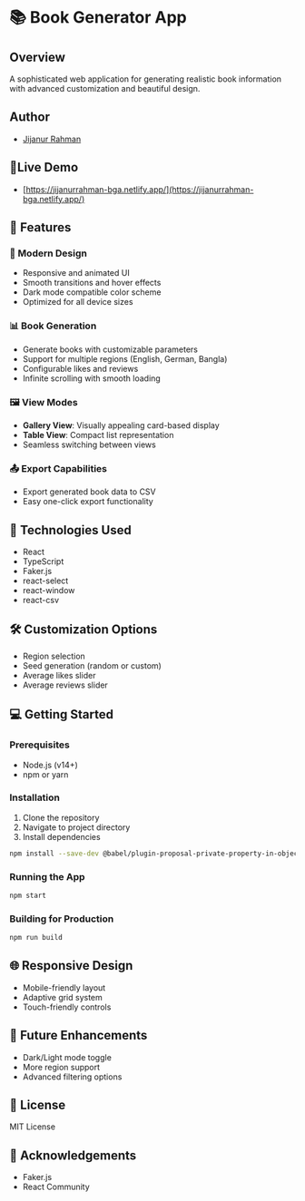# 📚 Book Generator App

## Overview
A sophisticated web application for generating realistic book information with advanced customization and beautiful design.

## Author
- [Jijanur Rahman](https://jijanurrahman.netlify.app)

## 🔗Live Demo
- [https://jijanurrahman-bga.netlify.app/](https://jijanurrahman-bga.netlify.app/)

## 🌟 Features

### 🎨 Modern Design
- Responsive and animated UI
- Smooth transitions and hover effects
- Dark mode compatible color scheme
- Optimized for all device sizes

### 📊 Book Generation
- Generate books with customizable parameters
- Support for multiple regions (English, German, Bangla)
- Configurable likes and reviews
- Infinite scrolling with smooth loading

### 🖼️ View Modes
- **Gallery View**: Visually appealing card-based display
- **Table View**: Compact list representation
- Seamless switching between views

### 📤 Export Capabilities
- Export generated book data to CSV
- Easy one-click export functionality

## 🚀 Technologies Used
- React
- TypeScript
- Faker.js
- react-select
- react-window
- react-csv

## 🛠️ Customization Options
- Region selection
- Seed generation (random or custom)
- Average likes slider
- Average reviews slider

## 💻 Getting Started

### Prerequisites
- Node.js (v14+)
- npm or yarn

### Installation
1. Clone the repository
2. Navigate to project directory
3. Install dependencies
```bash
npm install --save-dev @babel/plugin-proposal-private-property-in-object
```

### Running the App
```bash
npm start
```

### Building for Production
```bash
npm run build
```

## 🌐 Responsive Design
- Mobile-friendly layout
- Adaptive grid system
- Touch-friendly controls

## 🔮 Future Enhancements
- Dark/Light mode toggle
- More region support
- Advanced filtering options

## 📝 License
MIT License

## 🙏 Acknowledgements
- Faker.js
- React Community
